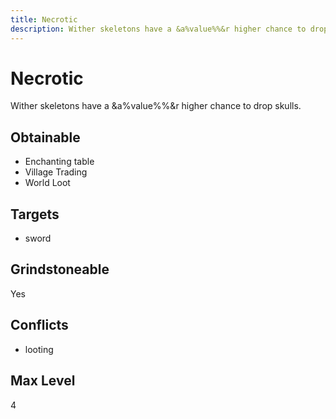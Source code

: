 ```yaml
---
title: Necrotic
description: Wither skeletons have a &a%value%%&r higher chance to drop skulls.
---
```

# Necrotic
Wither skeletons have a &a%value%%&r higher chance to drop skulls.
## Obtainable
- Enchanting table
- Village Trading
- World Loot
## Targets
- sword
## Grindstoneable
Yes
## Conflicts
- looting
## Max Level
4
